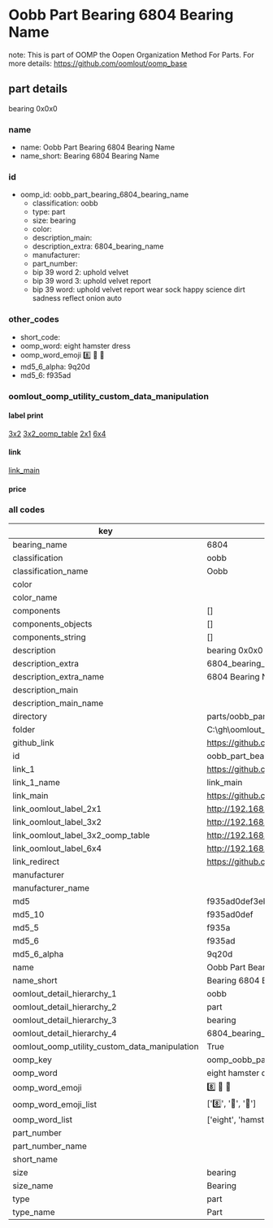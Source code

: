 # Oobb Part Bearing 6804 Bearing Name  

note: This is part of OOMP the Oopen Organization Method For Parts. For more details: https://github.com/oomlout/oomp_base

##  part details
  



bearing 0x0x0



### name
* name: Oobb Part Bearing 6804 Bearing Name
* name_short: Bearing 6804 Bearing Name
### id
* oomp_id: oobb_part_bearing_6804_bearing_name
  * classification: oobb
  * type: part
  * size: bearing
  * color: 
  * description_main: 
  * description_extra: 6804_bearing_name
  * manufacturer: 
  * part_number: 
  * bip 39 word 2: uphold velvet
  * bip 39 word 3: uphold velvet report
  * bip 39 word: uphold velvet report wear sock happy science dirt sadness reflect onion auto

### other_codes
* short_code: 
* oomp_word: eight hamster dress
* oomp_word_emoji :eight: :hamster: :dress:
* md5_6_alpha: 9q20d
* md5_6: f935ad






### oomlout_oomp_utility_custom_data_manipulation
#### label print
[3x2](http://192.168.1.245:1112/?label=oomp%209q20d)
[3x2_oomp_table](http://192.168.1.108:1112/?label=oomp%209q20d)
[2x1](http://192.168.1.242:1112/?label=oomp%209q20d)
[6x4](http://192.168.1.55:1112/?label=oomp%209q20d)    

#### link

[link_main](https://github.com/oomlout/oomlout_oobb_version_4_generated_parts/tree/main/navigation_oomp/oobb/part/bearing//6804_bearing_name/part)                              

#### price







### all codes 
| key | value |  
| --- | --- |  
| bearing_name | 6804 |  
| classification | oobb |  
| classification_name | Oobb |  
| color |  |  
| color_name |  |  
| components | [] |  
| components_objects | [] |  
| components_string | [] |  
| description | bearing 0x0x0 |  
| description_extra | 6804_bearing_name |  
| description_extra_name | 6804 Bearing Name |  
| description_main |  |  
| description_main_name |  |  
| directory | parts/oobb_part_bearing_6804_bearing_name |  
| folder | C:\gh\oomlout_oobb_version_4_generated_parts\parts\oobb_part_bearing_6804_bearing_name |  
| github_link | https://github.com/oomlout/oomlout_oomp_part_src/tree/main/parts/oobb_part_bearing_6804_bearing_name |  
| id | oobb_part_bearing_6804_bearing_name |  
| link_1 | https://github.com/oomlout/oomlout_oobb_version_4_generated_parts/tree/main/navigation_oomp/oobb/part/bearing//6804_bearing_name/part |  
| link_1_name | link_main |  
| link_main | https://github.com/oomlout/oomlout_oobb_version_4_generated_parts/tree/main/navigation_oomp/oobb/part/bearing//6804_bearing_name/part |  
| link_oomlout_label_2x1 | http://192.168.1.242:1112/?label=oomp%209q20d |  
| link_oomlout_label_3x2 | http://192.168.1.245:1112/?label=oomp%209q20d |  
| link_oomlout_label_3x2_oomp_table | http://192.168.1.108:1112/?label=oomp%209q20d |  
| link_oomlout_label_6x4 | http://192.168.1.55:1112/?label=oomp%209q20d |  
| link_redirect | https://github.com/oomlout/oomlout_oobb_version_4_generated_parts/tree/main/parts/hardware_bearing_6804 |  
| manufacturer |  |  
| manufacturer_name |  |  
| md5 | f935ad0def3eb81da3e70f876dfc8776 |  
| md5_10 | f935ad0def |  
| md5_5 | f935a |  
| md5_6 | f935ad |  
| md5_6_alpha | 9q20d |  
| name | Oobb Part Bearing 6804 Bearing Name |  
| name_short | Bearing 6804 Bearing Name |  
| oomlout_detail_hierarchy_1 | oobb |  
| oomlout_detail_hierarchy_2 | part |  
| oomlout_detail_hierarchy_3 | bearing |  
| oomlout_detail_hierarchy_4 | 6804_bearing_name |  
| oomlout_oomp_utility_custom_data_manipulation | True |  
| oomp_key | oomp_oobb_part_bearing_6804_bearing_name |  
| oomp_word | eight hamster dress |  
| oomp_word_emoji | :eight: :hamster: :dress: |  
| oomp_word_emoji_list | [':eight:', ':hamster:', ':dress:'] |  
| oomp_word_list | ['eight', 'hamster', 'dress'] |  
| part_number |  |  
| part_number_name |  |  
| short_name |  |  
| size | bearing |  
| size_name | Bearing |  
| type | part |  
| type_name | Part |  
